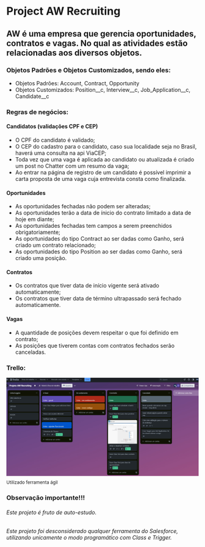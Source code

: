 # **Project AW Recruiting**

## AW é uma empresa que gerencia oportunidades, contratos e vagas. No qual as atividades estão relacionadas aos diversos objetos.

### Objetos Padrões e Objetos Customizados, sendo eles:
- Objetos Padrões: Account, Contract, Opportunity
- Objetos Customizados: Position__c, Interview__c, Job_Application__c, Candidate__c

### Regras de negócios:
#### Candidatos (validações CPF e CEP)
- O CPF do candidato é validado;
- O CEP do cadastro para o candidato, caso sua localidade seja no Brasil, haverá uma consulta na api ViaCEP;
- Toda vez que uma vaga é aplicada ao candidato ou atualizada é criado um post no Chatter com um resumo da vaga;
- Ao entrar na página de registro de um candidato é possível imprimir a carta proposta de uma vaga cuja entrevista consta como finalizada.

#### Oportunidades
- As oportunidades fechadas não podem ser alteradas;
- As oportunidades terão a data de ínicio do contrato limitado a data de hoje em diante;
- As oportunidades fechadas tem campos a serem preenchidos obrigatoriamente;
- As oportunidades do tipo Contract ao ser dadas como Ganho, será criado um contrato relacionado;
- As oportunidades do tipo Position ao ser dadas como Ganho, será criado uma posição.

#### Contratos
- Os contratos que tiver data de início vigente será ativado automaticamente;
- Os contratos que tiver data de término ultrapassado será fechado automaticamente.

#### Vagas
- A quantidade de posições devem respeitar o que foi definido em contrato;
- As posições que tiverem contas com contratos fechados serão canceladas.


### Trello:

![Quadro do trello](https://github.com/MimjrJ20/orgDeveloper-AW-Recruiting/blob/main/img/trello-1.jpg)
<sub> Utilizado ferramenta ágil </sub>



### Observação importante!!!

###### Este projeto é fruto de auto-estudo.
###### Este projeto foi desconsiderado qualquer ferramenta do Salesforce, utilizando unicamente o modo programático com *Class* e *Trigger*.


